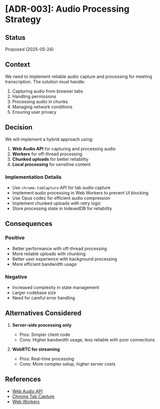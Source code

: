 # [ADR-003]: Audio Processing Strategy

## Status
Proposed (2025-05-24)

## Context
We need to implement reliable audio capture and processing for meeting transcription. The solution must handle:
1. Capturing audio from browser tabs
2. Handling permissions
3. Processing audio in chunks
4. Managing network conditions
5. Ensuring user privacy

## Decision
We will implement a hybrid approach using:
1. **Web Audio API** for capturing and processing audio
2. **Workers** for off-thread processing
3. **Chunked uploads** for better reliability
4. **Local processing** for sensitive content

### Implementation Details
- Use `chrome.tabCapture` API for tab audio capture
- Implement audio processing in Web Workers to prevent UI blocking
- Use Opus codec for efficient audio compression
- Implement chunked uploads with retry logic
- Store processing state in IndexedDB for reliability

## Consequences
### Positive
- Better performance with off-thread processing
- More reliable uploads with chunking
- Better user experience with background processing
- More efficient bandwidth usage

### Negative
- Increased complexity in state management
- Larger codebase size
- Need for careful error handling

## Alternatives Considered
1. **Server-side processing only**
   - Pros: Simpler client code
   - Cons: Higher bandwidth usage, less reliable with poor connections

2. **WebRTC for streaming**
   - Pros: Real-time processing
   - Cons: More complex setup, higher server costs

## References
- [Web Audio API](https://developer.mozilla.org/en-US/docs/Web/API/Web_Audio_API)
- [Chrome Tab Capture](https://developer.chrome.com/docs/extensions/reference/tabCapture/)
- [Web Workers](https://developer.mozilla.org/en-US/docs/Web/API/Web_Workers_API)
